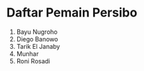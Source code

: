 # Daftar Pemain Persibo

1. Bayu Nugroho
2. Diego Banowo
3. Tarik El Janaby
4. Munhar
5. Roni Rosadi
